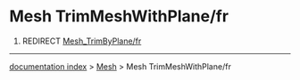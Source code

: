 # Mesh TrimMeshWithPlane/fr
1.  REDIRECT [Mesh\_TrimByPlane/fr](Mesh_TrimByPlane/fr.md)

---
[documentation index](../README.md) > [Mesh](Mesh_Workbench.md) > Mesh TrimMeshWithPlane/fr
